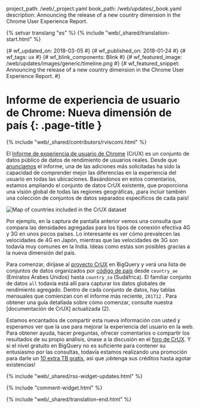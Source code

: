 project_path: /web/_project.yaml
book_path: /web/updates/_book.yaml
description: Announcing the release of a new country dimension in the Chrome User Experience Report.

{% setvar translang "es" %}
{% include "web/_shared/translation-start.html" %}

{# wf_updated_on: 2018-03-05 #}
{# wf_published_on: 2018-01-24 #}
{# wf_tags: ux #}
{# wf_blink_components: Blink #}
{# wf_featured_image: /web/updates/images/generic/timeline.png #}
{# wf_featured_snippet: Announcing the release of a new country dimension in the Chrome User Experience Report. #}

# Informe de experiencia de usuario de Chrome: Nueva dimensión de país {: .page-title }

{% include "web/_shared/contributors/rviscomi.html" %}

<div class="clearfix"></div>

El [Informe de experiencia de usuario de Chrome](/web/tools/chrome-user-experience-report/) (CrUX) es un conjunto de datos público de datos de rendimiento de usuarios reales. Desde que [anunciamos](https://blog.chromium.org/2017/10/introducing-chrome-user-experience-report.html) el informe, una de las adiciones más solicitadas ha sido la capacidad de comprender mejor las diferencias en la experiencia del usuario en todas las ubicaciones. Basándonos en estos comentarios, estamos ampliando el conjunto de datos CrUX existente, que proporciona una visión global de todas las regiones geográficas, ¡para incluir también una colección de conjuntos de datos separados específicos de cada país!

<img src="/web/updates/images/2018/01/crux-countries.png"
    alt="Map of countries included in the CrUX dataset"/>

Por ejemplo, en la captura de pantalla anterior vemos una consulta que compara las densidades agregadas para los tipos de conexión efectiva 4G y 3G en unos pocos países. Lo interesante es ver cómo prevalecen las velocidades de 4G en Japón, mientras que las velocidades de 3G son todavía muy comunes en la India. Ideas como estas son posibles gracias a la nueva dimensión del país.

Para comenzar, diríjase al [proyecto CrUX](https://bigquery.cloud.google.com/dataset/chrome-ux-report:all) en BigQuery y verá una lista de conjuntos de datos organizados por [código de país](https://en.wikipedia.org/wiki/ISO_3166-1_alpha-2) desde `country_ae` (Emiratos Árabes Unidos) hasta `country_za` (Sudáfrica). El familiar conjunto de datos `all` todavía está allí para capturar los datos globales de rendimiento agregado. Dentro de cada conjunto de datos, hay tablas mensuales que comienzan con el informe más reciente, `201712` . Para obtener una guía detallada sobre cómo comenzar, consulte nuestra [documentación de CrUX] actualizada (2).

Estamos encantados de compartir esta nueva información con usted y esperamos ver que la use para mejorar la experiencia del usuario en la web. Para obtener ayuda, hacer preguntas, ofrecer comentarios o compartir los resultados de su propio análisis, únase a la discusión en el [foro de CrUX](https://groups.google.com/a/chromium.org/forum/#!forum/chrome-ux-report). Y si el nivel gratuito en BigQuery no es suficiente para contener su entusiasmo por las consultas, todavía estamos realizando una promoción para darle un [10 extra TB gratis](https://docs.google.com/forms/d/e/1FAIpQLSeMYnz93JQuO7rPewVrKpLfxO7JREOysti0CQyRo31bc7cXHA/viewform), así que ¡obtenga sus créditos hasta agotar existencias!

{% include "web/_shared/rss-widget-updates.html" %}

{% include "comment-widget.html" %}

{% include "web/_shared/translation-end.html" %}